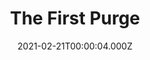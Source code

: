 ---
title: "The First Purge"
year: 2018
date: 2021-02-21T00:00:04.000Z
permalink: /almanac/movies/2021-02-21-the-first-purge/index.html
link: https://letterboxd.com/rknightuk/film/the-first-purge/
rating: 3
tmdbid: 442249
---